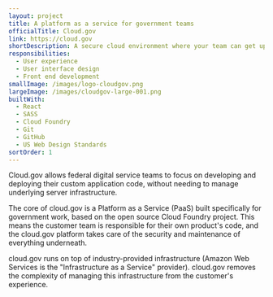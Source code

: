 ```yaml
---
layout: project
title: A platform as a service for government teams
officialTitle: Cloud.gov
link: https://cloud.gov
shortDescription: A secure cloud environment where your team can get up and running in minutes, then build, manage, and release applications with a radically shortened compliance review process.
responsibilities:
  - User experience
  - User interface design
  - Front end development
smallImage: /images/logo-cloudgov.png
largeImage: /images/cloudgov-large-001.png
builtWith:
  - React
  - SASS
  - Cloud Foundry
  - Git
  - GitHub
  - US Web Design Standards
sortOrder: 1
---  
```


Cloud.gov allows federal digital service teams to focus on developing and deploying their custom application code, without needing to manage underlying server infrastructure.

The core of cloud.gov is a Platform as a Service (PaaS) built specifically for government work, based on the open source Cloud Foundry project. This means the customer team is responsible for their own product's code, and the cloud.gov platform takes care of the security and maintenance of everything underneath.

cloud.gov runs on top of industry-provided infrastructure (Amazon Web Services is the "Infrastructure as a Service" provider). cloud.gov removes the complexity of managing this infrastructure from the customer's experience.

